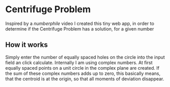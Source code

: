 # Centrifuge Problem
Inspired by a _numberphile_ video I created this tiny web app, in order to determine if the Centrifuge Problem has a solution, for a given number

## How it works
Simply enter the number of equally spaced holes on the circle into the input field an click calculate. Internally I am using complex numbers. At first equally spaced points on a unit circle in the complex plane are created. If the sum of these complex numbers adds up to zero, this basically means, that the centroid is at the origin, so that all moments of deviation disappear.
